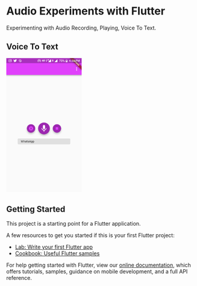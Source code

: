 # Audio Experiments with Flutter

Experimenting with Audio Recording, Playing, Voice To Text. 

## Voice To Text
<img src="https://github.com/PoojaB26/FlutterAudioExperiments/blob/master/screenshots/1.png" width=200>

## Getting Started

This project is a starting point for a Flutter application.

A few resources to get you started if this is your first Flutter project:

- [Lab: Write your first Flutter app](https://flutter.io/docs/get-started/codelab)
- [Cookbook: Useful Flutter samples](https://flutter.io/docs/cookbook)

For help getting started with Flutter, view our 
[online documentation](https://flutter.io/docs), which offers tutorials, 
samples, guidance on mobile development, and a full API reference.
